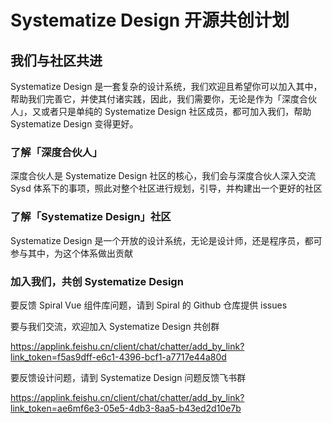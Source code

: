 # Systematize Design 开源共创计划
## 我们与社区共进
Systematize Design 是一套复杂的设计系统，我们欢迎且希望你可以加入其中，帮助我们完善它，并使其付诸实践，因此，我们需要你，无论是作为「深度合伙人」，又或者只是单纯的 Systematize Design 社区成员，都可加入我们，帮助 Systematize Design 变得更好。
### 了解「深度合伙人」
深度合伙人是 Systematize Design 社区的核心，我们会与深度合伙人深入交流 Sysd 体系下的事项，照此对整个社区进行规划，引导，并构建出一个更好的社区
### 了解「Systematize Design」社区
Systematize Design 是一个开放的设计系统，无论是设计师，还是程序员，都可参与其中，为这个体系做出贡献
### 加入我们，共创 Systematize Design
要反馈 Spiral Vue 组件库问题，请到 Spiral 的 Github 仓库提供 issues


要与我们交流，欢迎加入 Systematize Design 共创群


https://applink.feishu.cn/client/chat/chatter/add_by_link?link_token=f5as9dff-e6c1-4396-bcf1-a7717e44a80d


要反馈设计问题，请到 Systematize Design 问题反馈飞书群


https://applink.feishu.cn/client/chat/chatter/add_by_link?link_token=ae6mf6e3-05e5-4db3-8aa5-b43ed2d10e7b

